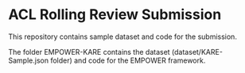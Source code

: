 # ACL Rolling Review Submission
This repository contains sample dataset and code for the submission.

The folder EMPOWER-KARE contains the dataset (dataset/KARE-Sample.json folder) and code for the EMPOWER framework.
